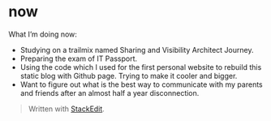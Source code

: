 # now

What I’m doing now:

* Studying on a trailmix named Sharing and Visibility Architect Journey.
* Preparing the exam of IT Passport.
* Using the code which I used for the first personal website to rebuild this static blog with Github page. Trying to make it cooler and bigger.
* Want to figure out what is the best way to communicate with my parents and friends after an almost half a year disconnection.


> Written with [StackEdit](https://stackedit.io/).
<!--stackedit_data:
eyJoaXN0b3J5IjpbLTc4NjIwMDE5N119
-->